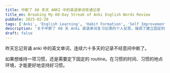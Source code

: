 ```yaml
---
title: 中断了 60 多天 ANKI 中的英语单词背诵记录
title_en: Breaking My 60-Day Streak of Anki English Words Review
pubDate: 2025-02-20
tags: ['Anki', 'English Learning', 'Habit Formation', 'Self Improvement', 'Language Study', 'Daily Routine', 'Learning Habits']
description: '关于中断了 60 天 Anki 英语单词复习记录的个人反思，强调了建立固定的时间和环境对于保持学习习惯的重要性。'
draft: false
---
```



昨天忘记背诵 anki 中的英文单词，连续六十多天的记录不经意间中断了。

如果想维持一项习惯，还是需要定下固定的 routine。在习惯的时间、习惯的地点环境，才能更好地坚持好习惯。